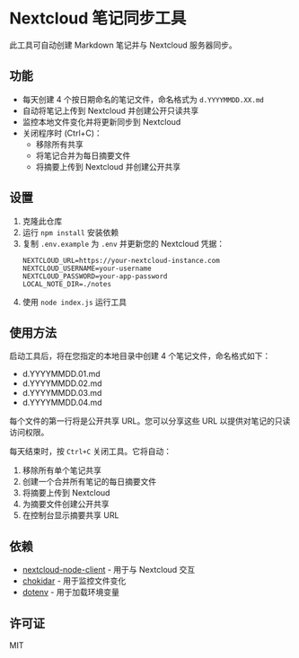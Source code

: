 # Nextcloud 笔记同步工具

此工具可自动创建 Markdown 笔记并与 Nextcloud 服务器同步。

## 功能

- 每天创建 4 个按日期命名的笔记文件，命名格式为 `d.YYYYMMDD.XX.md`
- 自动将笔记上传到 Nextcloud 并创建公开只读共享
- 监控本地文件变化并将更新同步到 Nextcloud
- 关闭程序时 (Ctrl+C)：
  - 移除所有共享
  - 将笔记合并为每日摘要文件
  - 将摘要上传到 Nextcloud 并创建公开共享

## 设置

1. 克隆此仓库
2. 运行 `npm install` 安装依赖
3. 复制 `.env.example` 为 `.env` 并更新您的 Nextcloud 凭据：
   ```env
   NEXTCLOUD_URL=https://your-nextcloud-instance.com
   NEXTCLOUD_USERNAME=your-username
   NEXTCLOUD_PASSWORD=your-app-password
   LOCAL_NOTE_DIR=./notes
   ```
4. 使用 `node index.js` 运行工具

## 使用方法

启动工具后，将在您指定的本地目录中创建 4 个笔记文件，命名格式如下：
- d.YYYYMMDD.01.md
- d.YYYYMMDD.02.md
- d.YYYYMMDD.03.md
- d.YYYYMMDD.04.md

每个文件的第一行将是公开共享 URL。您可以分享这些 URL 以提供对笔记的只读访问权限。

每天结束时，按 `Ctrl+C` 关闭工具。它将自动：
1. 移除所有单个笔记共享
2. 创建一个合并所有笔记的每日摘要文件
3. 将摘要上传到 Nextcloud
4. 为摘要文件创建公开共享
5. 在控制台显示摘要共享 URL

## 依赖

- [nextcloud-node-client](https://github.com/nextcloud/nextcloud-node-client) - 用于与 Nextcloud 交互
- [chokidar](https://github.com/paulmillr/chokidar) - 用于监控文件变化
- [dotenv](https://github.com/motdotla/dotenv) - 用于加载环境变量

## 许可证

MIT